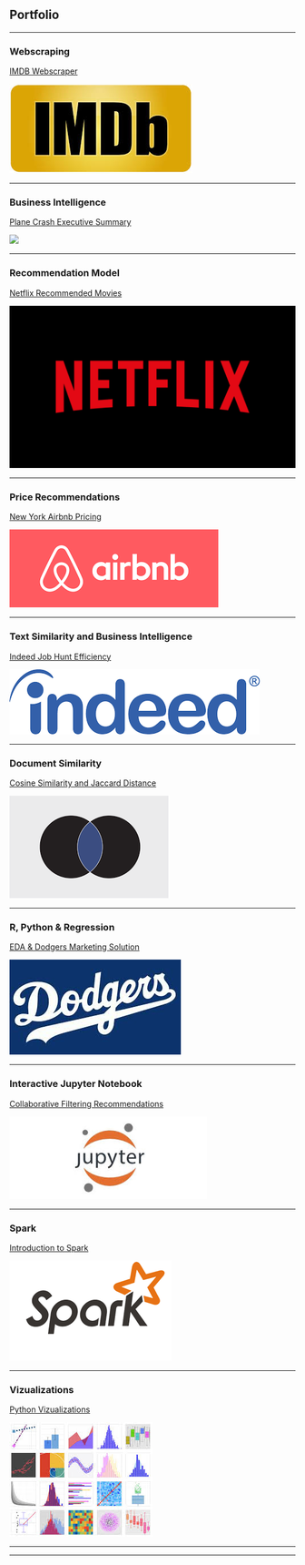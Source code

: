 ## Portfolio

---

### Webscraping

[IMDB Webscraper](/IMDB%20Webscraper/README.md)

<img src="images/IMDP pic.jpg?raw=true"/>

---

### Business Intelligence

[Plane Crash Executive Summary](/Plane%20Crash%20Executive%20Summary/README.md)

<img src="images/dummy_thumbnail.jpg?raw=true"/>

---

### Recommendation Model

[Netflix Recommended Movies](/Netflix%20Recommended%20Movies/README.md)

<img src="images/Netflix.png?raw=true"/>

---

### Price Recommendations

[New York Airbnb Pricing](/New%20York%20Airbnb%20Pricing/README.md)

<img src="images/airbnb.png?raw=true"/>

---

### Text Similarity and Business Intelligence

[Indeed Job Hunt Efficiency](/Indeed%20Job%20Hunt%20Efficiency/README.md)

<img src="images/Indeed.png?raw=true"/>

---

### Document Similarity

[Cosine Similarity and Jaccard Distance](/Cosine%20Similarity%20and%20Jaccard%20Distance/README.md)

<img src="images/document%20similarity.png?raw=true"/>

---

### R, Python & Regression

[EDA & Dodgers Marketing Solution](/EDA%20&%20Dodgers%20Marketing%20Solution/README.md)

<img src="images/dodgers.jpg?raw=true"/>

---

### Interactive Jupyter Notebook

[Collaborative Filtering Recommendations](/Collaborative%20Filtering%20Recommendations/README.md)

<img src="images/Jupyter%20Notebook.jpg?raw=true"/>

---

### Spark

[Introduction to Spark](/Introduction%20to%20Spark/README.md)

<img src="images/spark.png?raw=true"/>

---

### Vizualizations

[Python Vizualizations](/Python%20Vizualizations/README.md)

<img src="images/python%20viz.jpg?raw=true"/>

---




---
